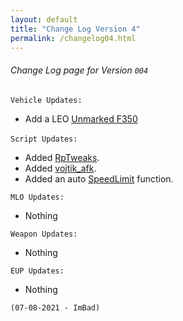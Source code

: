 ```yaml
---
layout: default
title: "Change Log Version 4"
permalink: /changelog04.html
---
```



###### Change Log page for Version `004`

``` Vehicle Updates: ```

- Add a LEO [Unmarked F350](https://forum.cfx.re/t/ford-f350-superduty-lifted-uc-vehicle/3104629)

‎``` Script Updates: ```

- Added [RpTweaks](https://forum.cfx.re/t/release-rptweaks-multiple-tweaks-for-a-better-rp-world/3067592).
- Added [vojtik_afk](https://forum.cfx.re/t/standalone-vojtik-afk-afk-on-server-with-style/3438848).
- Added an auto [SpeedLimit](https://forum.cfx.re/t/release-automatic-speed-limiter-speedlimit-display/3379415) function.

``` MLO Updates: ```

- Nothing

``` Weapon Updates: ```

- Nothing

``` EUP Updates: ```

- Nothing

`(07-08-2021 - ImBad)`

